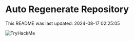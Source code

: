 # Auto Regenerate Repository

This README was last updated: 2024-08-17 02:25:05

 ![TryHackMe](https://tryhackme.com/badge/533634)